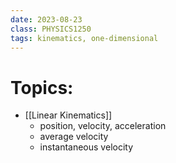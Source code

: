 ```yaml
---
date: 2023-08-23
class: PHYSICS1250
tags: kinematics, one-dimensional
---
```


# Topics:
- [[Linear Kinematics]]
	- position, velocity, acceleration
	- average velocity
	- instantaneous velocity



